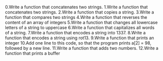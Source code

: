 0.Write a function that concatenates two strings.
1.Write a function that concatenates two strings.
2.Write a function that copies a string.
3.Write a function that compares two strings
4.Write a function that reverses the content of an array of integers
5.Write a function that changes all lowercase letters of a string to uppercase
6.Write a function that capitalizes all words of a string.
7.Write a function that encodes a string into 1337.
8.Write a function that encodes a string using rot13.
9.Write a function that prints an integer
10.Add one line to this code, so that the program prints a[2] = 98, followed by a new line.
11.Write a function that adds two numbers.
12.Write a function that prints a buffer
